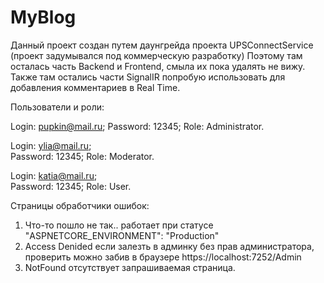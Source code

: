 # MyBlog
Данный проект создан путем даунгрейда проекта UPSConnectService (проект задумывался под коммерческую разработку)
Поэтому там осталась часть Backend и Frontend, смыла их пока удалять не вижу.
Также там остались части SignalIR попробую использовать для добавления комментариев в Real Time.

Пользователи и роли:

Login: pupkin@mail.ru;
Password: 12345;
Role: Administrator.

Login: ylia@mail.ru;	
Password: 12345;
Role: Moderator.

Login: katia@mail.ru;	
Password: 12345;
Role: User.

Страницы обработчики ошибок:
1) Что-то пошло не так.. работает при статусе "ASPNETCORE_ENVIRONMENT": "Production"
2) Access Denided если залезть в админку без прав администратора, проверить можно забив в браузере https://localhost:7252/Admin
3) NotFound отсутствует запрашиваемая страница.

